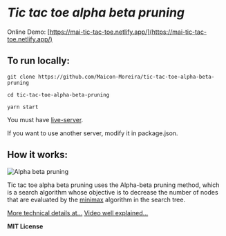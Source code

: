 
# ***Tic tac toe alpha beta pruning***


Online Demo: [https://mai-tic-tac-toe.netlify.app/](https://mai-tic-tac-toe.netlify.app/)

## To run locally:

    git clone https://github.com/Maicon-Moreira/tic-tac-toe-alpha-beta-pruning
    
    cd tic-tac-toe-alpha-beta-pruning
    
    yarn start

You must have [live-server](https://www.npmjs.com/package/live-server).

If you want to use another server, modify it in package.json.


## How it works:

![Alpha beta pruning](https://upload.wikimedia.org/wikipedia/en/7/79/Minmaxab.gif)

Tic tac toe alpha beta pruning uses the Alpha-beta pruning method, which is a search algorithm whose objective is to decrease the number of nodes that are evaluated by the [minimax](https://pt.wikipedia.org/wiki/Minimax) algorithm in the search tree. 

[More technical details at...](https://en.wikipedia.org/wiki/Alpha%E2%80%93beta_pruning)
[Video well explained...](https://www.youtube.com/watch?v=l-hh51ncgDI)

**MIT License**